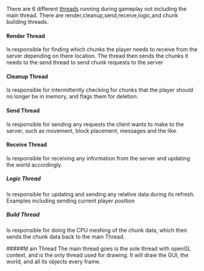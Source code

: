 There are 6 different [threads](../src/MainEngine/include/threads.h) running during gameplay not including the main thread. There are render,cleanup,send,receive,logic,and chunk building threads.

#### Render Thread
Is responsible for finding which chunks the player needs to receive from the server depending on there location. The thread then sends the chunks it needs to the send thread to send chunk requests to the server

#### Cleanup Thread
Is responsible for intermittently checking for chunks that the player should no longer be in memory, and flags them for deletion.

#### Send Thread
Is responsible for sending any requests the client wants to make to the server, such as movement, block placement, messages and the like.

#### Receive Thread
Is responsible for receiving any information from the server and updating the world accordingly.

##### Logic Thread
Is responsible for updating and sending any relative data during its refresh. Examples including sending current player position

##### Build Thread
Is responsible for doing the CPU meshing of the chunk data, which then sends the chunk data back to the main Thread.

#####M ain Thread
The main thread goes is the sole thread with openGL context, and is the only thread used for drawing. It will draw the GUI, the world, and all its objects every frame.
